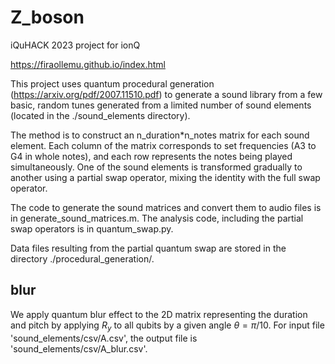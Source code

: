 # Z_boson
iQuHACK 2023 project for ionQ

https://firaollemu.github.io/index.html

This project uses quantum procedural generation (https://arxiv.org/pdf/2007.11510.pdf) to generate a sound library from a few basic, random tunes generated from a limited number of sound elements (located in the ./sound_elements directory).

The method is to construct an n_duration\*n_notes matrix for each sound element. Each column of the matrix corresponds to set frequencies (A3 to G4 in whole notes), and each row represents the notes being played simultaneously. One of the sound elements is transformed gradually to another using a partial swap operator, mixing the identity with the full swap operator.

The code to generate the sound matrices and convert them to audio files is in generate_sound_matrices.m. The analysis code, including the partial swap operators is in quantum_swap.py.

Data files resulting from the partial quantum swap are stored in the directory ./procedural_generation/.

## blur
We apply quantum blur effect to the 2D matrix representing the duration and pitch by applying $R_y$ to all qubits by a given angle $\theta = \pi / 10$. For input file 'sound_elements/csv/A.csv', the output file is 'sound_elements/csv/A_blur.csv'.
